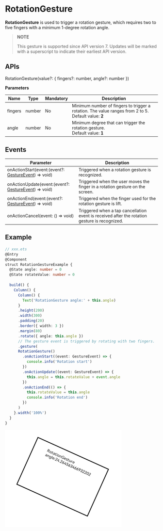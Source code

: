 # RotationGesture

**RotationGesture** is used to trigger a rotation gesture, which requires two to five fingers with a minimum 1-degree rotation angle.

>  **NOTE**
>
>  This gesture is supported since API version 7. Updates will be marked with a superscript to indicate their earliest API version.


## APIs

RotationGesture(value?: { fingers?: number, angle?: number })

**Parameters**

| Name| Type| Mandatory| Description|
| -------- | -------- | -------- | -------- |
| fingers | number | No| Minimum number of fingers to trigger a rotation. The value ranges from 2 to 5.<br>Default value: **2**|
| angle | number | No| Minimum degree that can trigger the rotation gesture.<br>Default value: **1**|


## Events

| Parameter| Description|
| -------- | -------- |
| onActionStart(event:(event?: [GestureEvent](ts-gesture-settings.md#gestureevent)) =&gt; void) | Triggered when a rotation gesture is recognized.|
| onActionUpdate(event:(event?: [GestureEvent](ts-gesture-settings.md#gestureevent)) =&gt; void) | Triggered when the user moves the finger in a rotation gesture on the screen.|
| onActionEnd(event:(event?: [GestureEvent](ts-gesture-settings.md#gestureevent)) =&gt; void) | Triggered when the finger used for the rotation gesture is lift.|
| onActionCancel(event: () =&gt; void) | Triggered when a tap cancellation event is received after the rotation gesture is recognized.|


## Example

```ts
// xxx.ets
@Entry
@Component
struct RotationGestureExample {
  @State angle: number = 0
  @State rotateValue: number = 0

  build() {
    Column() {
      Column() {
        Text('RotationGesture angle:' + this.angle)
      }
      .height(200)
      .width(300)
      .padding(20)
      .border({ width: 3 })
      .margin(80)
      .rotate({ angle: this.angle })
      // The gesture event is triggered by rotating with two fingers.
      .gesture(
      RotationGesture()
        .onActionStart((event: GestureEvent) => {
          console.info('Rotation start')
        })
        .onActionUpdate((event: GestureEvent) => {
          this.angle = this.rotateValue + event.angle
        })
        .onActionEnd(() => {
          this.rotateValue = this.angle
          console.info('Rotation end')
        })
      )
    }.width('100%')
  }
}
```

 ![en-us_image_0000001174264372](figures/en-us_image_0000001174264372.png)
